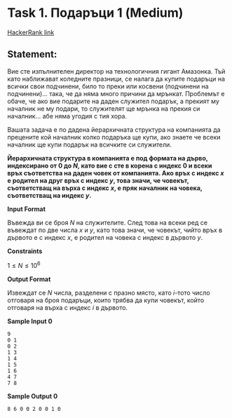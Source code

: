 # Task 1. Подаръци 1 (Medium)

[HackerRank link](<https://www.hackerrank.com/contests/sda-hw-6-2021/challenges/1-266>)

## Statement:

Вие сте изпълнителен директор на технологичния гигант Амазонка. Тъй като наближават коледните празници, се налага да купите подаръци на всички свои подчинени, било то преки или косвени (подчинени на подчинени)... така, че да няма много причини да мрънкат. Проблемът е обаче, че ако вие подарите на даден служител подарък, а прекият му началник не му подари, то служителят ще мрънка на прекия си началник... абе няма угодия с тия хора.

Вашата задача е по дадена йерархичната структура на компанията да прецените кой началник колко подаръка ще купи, ако знаете че всеки началник ще купи подарък на всичките си служители.

**Йерархичната структура в компанията е под формата на дърво, индексирано от $0$ до $N$, като вие с сте в корена с индекс $0$ и всеки връх съответства на даден човек от компанията. Ако връх с индекс $x$ е родител на друг връх с индекс  $y$, това значи, че човекът, съответстващ на върха с индекс $x$, e пряк началник на човека, съответстващ на индекс $y$.**

**Input Format**

Въвежда ви се броя $N$ на служителите. След това на всеки ред се въвеждат по две числа $x$ и $y$, като това значи, че човекът, чийто връх в дървото е с индекс $x$, е родител на човека с индекс в дървото $y$.

**Constraints**

$1\le N\le10^6$

**Output Format**

Извеждат се $N$ числа, разделени с празно място, като $i$-тото число отговаря на броя подаръци, които трябва да купи човекът, който отговаря на върха с индекс $i$ в дървото.

**Sample Input 0**

```
9
0 1
0 2
1 3
1 4
1 5
1 6
4 7
7 8
```

**Sample Output 0**

```
8 6 0 0 2 0 0 1 0
```